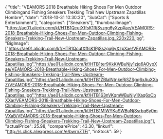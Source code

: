 {
	"title": "VEAMORS 2018 Breathable Hiking Shoes For Men Outdoor Climbingand Fishing Sneakers Trekking Trail New Upstream Zapatillas Hombre",
	"date": "2018-10-31 10:30:20",
	"SubCat": ["Sports & Entertainment"],
	"categories": ["Sneakers"],
	"thumbnailImage": "https://ae01.alicdn.com/kf/HTB1QcutXffsK1RjSszgq6yXzpXae/VEAMORS-2018-Breathable-Hiking-Shoes-For-Men-Outdoor-Climbing-Fishing-Sneakers-Trekking-Trail-New-Upstream-Zapatillas.jpg_220x220.jpg",
	"BigImage": ["https://ae01.alicdn.com/kf/HTB1QcutXffsK1RjSszgq6yXzpXae/VEAMORS-2018-Breathable-Hiking-Shoes-For-Men-Outdoor-Climbing-Fishing-Sneakers-Trekking-Trail-New-Upstream-Zapatillas.jpg","https://ae01.alicdn.com/kf/HTB1ter9KkKWBuNjy1zjq6AOypXae/VEAMORS-2018-Breathable-Hiking-Shoes-For-Men-Outdoor-Climbing-Fishing-Sneakers-Trekking-Trail-New-Upstream-Zapatillas.jpg","https://ae01.alicdn.com/kf/HTB1ZBlalNtnkeRjSZSgq6xAuXXaZ/VEAMORS-2018-Breathable-Hiking-Shoes-For-Men-Outdoor-Climbing-Fishing-Sneakers-Trekking-Trail-New-Upstream-Zapatillas.jpg","https://ae01.alicdn.com/kf/HTB163nVKqmWBuNjy1Xaq6xCbXXar/VEAMORS-2018-Breathable-Hiking-Shoes-For-Men-Outdoor-Climbing-Fishing-Sneakers-Trekking-Trail-New-Upstream-Zapatillas.jpg","https://ae01.alicdn.com/kf/HTB1MlWYKaSWBuNjSsrbq6y0mVXaB/VEAMORS-2018-Breathable-Hiking-Shoes-For-Men-Outdoor-Climbing-Fishing-Sneakers-Trekking-Trail-New-Upstream-Zapatillas.jpg"],
	"actualPrice": 25.98,
	"comparePrice": 43.30,
	"linkurl": "http://s.click.aliexpress.com/e/bwrnZTFi",
	"inStock": 59
}
